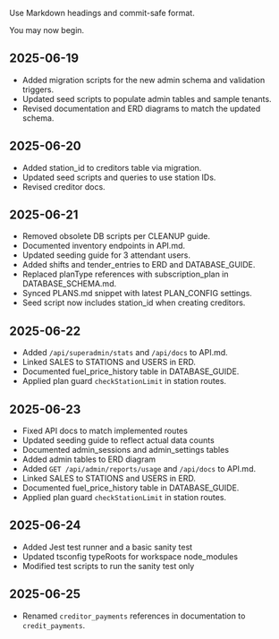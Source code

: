 
Use Markdown headings and commit-safe format.

You may now begin.

## 2025-06-19

- Added migration scripts for the new admin schema and validation triggers.
- Updated seed scripts to populate admin tables and sample tenants.
- Revised documentation and ERD diagrams to match the updated schema.
## 2025-06-20
- Added station_id to creditors table via migration.
- Updated seed scripts and queries to use station IDs.
- Revised creditor docs.
## 2025-06-21
- Removed obsolete DB scripts per CLEANUP guide.
- Documented inventory endpoints in API.md.
- Updated seeding guide for 3 attendant users.
- Added shifts and tender_entries to ERD and DATABASE_GUIDE.
- Replaced planType references with subscription_plan in DATABASE_SCHEMA.md.
- Synced PLANS.md snippet with latest PLAN_CONFIG settings.
- Seed script now includes station_id when creating creditors.

## 2025-06-22
- Added `/api/superadmin/stats` and `/api/docs` to API.md.
- Linked SALES to STATIONS and USERS in ERD.
- Documented fuel_price_history table in DATABASE_GUIDE.
- Applied plan guard `checkStationLimit` in station routes.

## 2025-06-23
- Fixed API docs to match implemented routes
- Updated seeding guide to reflect actual data counts
- Documented admin_sessions and admin_settings tables
- Added admin tables to ERD diagram
- Added `GET /api/admin/reports/usage` and `/api/docs` to API.md.
- Linked SALES to STATIONS and USERS in ERD.
- Documented fuel_price_history table in DATABASE_GUIDE.
- Applied plan guard `checkStationLimit` in station routes.

## 2025-06-24
- Added Jest test runner and a basic sanity test
- Updated tsconfig typeRoots for workspace node_modules
- Modified test scripts to run the sanity test only

## 2025-06-25
- Renamed `creditor_payments` references in documentation to `credit_payments`.
